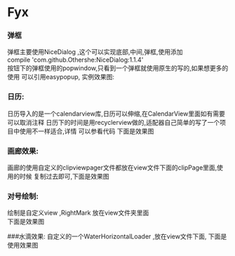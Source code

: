 # Fyx  
### 弹框  
弹框主要使用NiceDialog ,这个可以实现底部,中间,弹框,使用添加  
compile 'com.github.Othershe:NiceDialog:1.1.4'  
按钮下的弹框使用的popwindow,只看到一个弹框就使用原生的写的,如果想更多的使用
可以引用easypopup,
实例效果图:  

### 日历:   
日历导入的是一个calendarview库,日历可以伸缩,在CalendarView里面如有需要可以取消注释
日历下的时间是用recyclerview做的,适配器自己简单的写了一个项目中使用不一样适合,详情
可以参看代码 下面是效果图  

### 画廊效果: 
 画廊的使用自定义的clipviewpager文件都放在view文件下面的clipPage里面,使用的时候
 复制过去即可,下面是效果图  
 
 
### 对号绘制:          
绘制是自定义view ,RightMark 放在view文件夹里面  
下面是效果图 
 
###水滴效果:
自定义的一个WaterHorizontalLoader ,放在view文件下面,
下面是使用效果图
 
 
 
 
 

 
 




